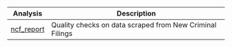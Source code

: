 | Analysis | Description |
| -------- | --- |
| [ncf_report](./ncf_report/report.html) | Quality checks on data scraped from New Criminal Filings |
